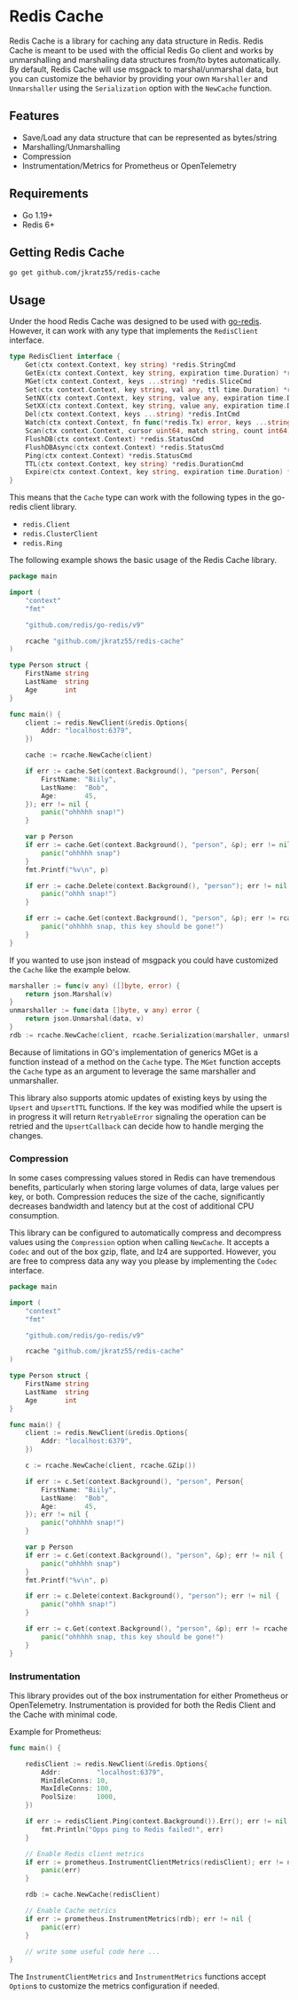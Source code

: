 # Redis Cache

Redis Cache is a library for caching any data structure in Redis. Redis Cache is meant to be used with the official Redis Go client and works by unmarshalling and marshaling data structures from/to bytes automatically. By default, Redis Cache will use msgpack to marshal/unmarshal data, but you can customize the behavior by providing your own `Marshaller` and `Unmarshaller` using the `Serialization` option with the `NewCache` function.

## Features

* Save/Load any data structure that can be represented as bytes/string
* Marshalling/Unmarshalling 
* Compression
* Instrumentation/Metrics for Prometheus or OpenTelemetry

## Requirements

* Go 1.19+ 
* Redis 6+


## Getting Redis Cache

```shell
go get github.com/jkratz55/redis-cache
```

## Usage

Under the hood Redis Cache was designed to be used with [go-redis](https://github.com/redis/go-redis). However, it can work with any type that implements the `RedisClient` interface.

```go
type RedisClient interface {
    Get(ctx context.Context, key string) *redis.StringCmd
    GetEx(ctx context.Context, key string, expiration time.Duration) *redis.StringCmd
    MGet(ctx context.Context, keys ...string) *redis.SliceCmd
    Set(ctx context.Context, key string, val any, ttl time.Duration) *redis.StatusCmd
    SetNX(ctx context.Context, key string, value any, expiration time.Duration) *redis.BoolCmd
    SetXX(ctx context.Context, key string, value any, expiration time.Duration) *redis.BoolCmd
    Del(ctx context.Context, keys ...string) *redis.IntCmd
    Watch(ctx context.Context, fn func(*redis.Tx) error, keys ...string) error
    Scan(ctx context.Context, cursor uint64, match string, count int64) *redis.ScanCmd
    FlushDB(ctx context.Context) *redis.StatusCmd
    FlushDBAsync(ctx context.Context) *redis.StatusCmd
    Ping(ctx context.Context) *redis.StatusCmd
    TTL(ctx context.Context, key string) *redis.DurationCmd
    Expire(ctx context.Context, key string, expiration time.Duration) *redis.BoolCmd
}
```

This means that the `Cache` type can work with the following types in the go-redis client library.

* `redis.Client`
* `redis.ClusterClient`
* `redis.Ring`

The following example shows the basic usage of the Redis Cache library.

```go
package main

import (
	"context"
	"fmt"

	"github.com/redis/go-redis/v9"

	rcache "github.com/jkratz55/redis-cache"
)

type Person struct {
	FirstName string
	LastName  string
	Age       int
}

func main() {
	client := redis.NewClient(&redis.Options{
		Addr: "localhost:6379",
	})

	cache := rcache.NewCache(client)

	if err := cache.Set(context.Background(), "person", Person{
		FirstName: "Biily",
		LastName:  "Bob",
		Age:       45,
	}); err != nil {
		panic("ohhhhh snap!")
	}

	var p Person
	if err := cache.Get(context.Background(), "person", &p); err != nil {
		panic("ohhhhh snap")
	}
	fmt.Printf("%v\n", p)

	if err := cache.Delete(context.Background(), "person"); err != nil {
		panic("ohhh snap!")
	}

	if err := cache.Get(context.Background(), "person", &p); err != rcache.ErrKeyNotFound {
		panic("ohhhhh snap, this key should be gone!")
	}
}
```

If you wanted to use json instead of msgpack you could have customized the `Cache` like the example below.

```go
marshaller := func(v any) ([]byte, error) {
    return json.Marshal(v)
}
unmarshaller := func(data []byte, v any) error {
    return json.Unmarshal(data, v)
}
rdb := rcache.NewCache(client, rcache.Serialization(marshaller, unmarshaller))
```

Because of limitations in GO's implementation of generics MGet is a function instead of a method on the `Cache` type. The `MGet` function accepts the `Cache` type as an argument to leverage the same marshaller and unmarshaller.

This library also supports atomic updates of existing keys by using the `Upsert` and `UpsertTTL` functions. If the key was modified while the upsert is in progress it will return `RetryableError` signaling the operation can be retried and the `UpsertCallback` can decide how to handle merging the changes.

### Compression

In some cases compressing values stored in Redis can have tremendous benefits, particularly when storing large volumes of data, large values per key, or both. Compression reduces the size of the cache, significantly decreases bandwidth and latency but at the cost of additional CPU consumption.

This library can be configured to automatically compress and decompress values using the `Compression` option when calling `NewCache`. It accepts a `Codec` and out of the box gzip, flate, and lz4 are supported. However, you are free to compress data any way you please by implementing the `Codec` interface.

```go
package main

import (
	"context"
	"fmt"

	"github.com/redis/go-redis/v9"

	rcache "github.com/jkratz55/redis-cache"
)

type Person struct {
	FirstName string
	LastName  string
	Age       int
}

func main() {
	client := redis.NewClient(&redis.Options{
		Addr: "localhost:6379",
	})

	c := rcache.NewCache(client, rcache.GZip())

	if err := c.Set(context.Background(), "person", Person{
		FirstName: "Biily",
		LastName:  "Bob",
		Age:       45,
	}); err != nil {
		panic("ohhhhh snap!")
	}

	var p Person
	if err := c.Get(context.Background(), "person", &p); err != nil {
		panic("ohhhhh snap")
	}
	fmt.Printf("%v\n", p)

	if err := c.Delete(context.Background(), "person"); err != nil {
		panic("ohhh snap!")
	}

	if err := c.Get(context.Background(), "person", &p); err != rcache.ErrKeyNotFound {
		panic("ohhhhh snap, this key should be gone!")
	}
}

```

### Instrumentation

This library provides out of the box instrumentation for either Prometheus or OpenTelemetry. Instrumentation is provided for both the Redis Client and the Cache with minimal code.

Example for Prometheus:

```go
func main() {

	redisClient := redis.NewClient(&redis.Options{
		Addr:         "localhost:6379",
		MinIdleConns: 10,
		MaxIdleConns: 100,
		PoolSize:     1000,
	})

	if err := redisClient.Ping(context.Background()).Err(); err != nil {
		fmt.Println("Opps ping to Redis failed!", err)
	}

	// Enable Redis client metrics
	if err := prometheus.InstrumentClientMetrics(redisClient); err != nil {
		panic(err)
	}

	rdb := cache.NewCache(redisClient)

	// Enable Cache metrics
	if err := prometheus.InstrumentMetrics(rdb); err != nil {
		panic(err)
	}

	// write some useful code here ...
}
```

The `InstrumentClientMetrics` and `InstrumentMetrics` functions accept `Option`s to customize the metrics configuration if needed.